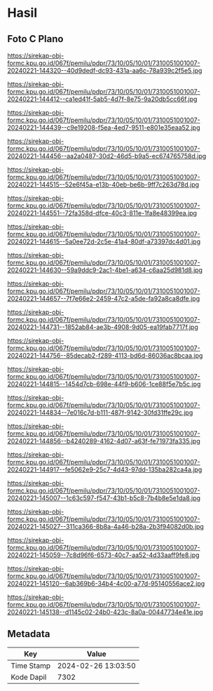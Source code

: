 # Hasil

## Foto C Plano

https://sirekap-obj-formc.kpu.go.id/067f/pemilu/pdpr/73/10/05/10/01/7310051001007-20240221-144320--40d9dedf-dc93-431a-aa6c-78a939c2f5e5.jpg

https://sirekap-obj-formc.kpu.go.id/067f/pemilu/pdpr/73/10/05/10/01/7310051001007-20240221-144412--ca1ed41f-5ab5-4d7f-8e75-9a20db5cc66f.jpg

https://sirekap-obj-formc.kpu.go.id/067f/pemilu/pdpr/73/10/05/10/01/7310051001007-20240221-144439--c9e19208-f5ea-4ed7-9511-e801e35eaa52.jpg

https://sirekap-obj-formc.kpu.go.id/067f/pemilu/pdpr/73/10/05/10/01/7310051001007-20240221-144456--aa2a0487-30d2-46d5-b9a5-ec674765758d.jpg

https://sirekap-obj-formc.kpu.go.id/067f/pemilu/pdpr/73/10/05/10/01/7310051001007-20240221-144515--52e6f45a-e13b-40eb-be6b-9ff7c263d78d.jpg

https://sirekap-obj-formc.kpu.go.id/067f/pemilu/pdpr/73/10/05/10/01/7310051001007-20240221-144551--72fa358d-dfce-40c3-811e-1fa8e48399ea.jpg

https://sirekap-obj-formc.kpu.go.id/067f/pemilu/pdpr/73/10/05/10/01/7310051001007-20240221-144615--5a0ee72d-2c5e-41a4-80df-a73397dc4d01.jpg

https://sirekap-obj-formc.kpu.go.id/067f/pemilu/pdpr/73/10/05/10/01/7310051001007-20240221-144630--59a9ddc9-2ac1-4be1-a634-c6aa25d981d8.jpg

https://sirekap-obj-formc.kpu.go.id/067f/pemilu/pdpr/73/10/05/10/01/7310051001007-20240221-144657--7f7e66e2-2459-47c2-a5de-fa92a8ca8dfe.jpg

https://sirekap-obj-formc.kpu.go.id/067f/pemilu/pdpr/73/10/05/10/01/7310051001007-20240221-144731--1852ab84-ae3b-4908-9d05-ea19fab7717f.jpg

https://sirekap-obj-formc.kpu.go.id/067f/pemilu/pdpr/73/10/05/10/01/7310051001007-20240221-144756--85decab2-f289-4113-bd6d-86036ac8bcaa.jpg

https://sirekap-obj-formc.kpu.go.id/067f/pemilu/pdpr/73/10/05/10/01/7310051001007-20240221-144815--1454d7cb-698e-44f9-b606-1ce88f5e7b5c.jpg

https://sirekap-obj-formc.kpu.go.id/067f/pemilu/pdpr/73/10/05/10/01/7310051001007-20240221-144834--7e016c7d-b111-487f-9142-30fd31ffe29c.jpg

https://sirekap-obj-formc.kpu.go.id/067f/pemilu/pdpr/73/10/05/10/01/7310051001007-20240221-144856--b4240289-4162-4d07-a63f-fe71973fa335.jpg

https://sirekap-obj-formc.kpu.go.id/067f/pemilu/pdpr/73/10/05/10/01/7310051001007-20240221-144917--fe5062e9-25c7-4d43-97dd-135ba282ca4a.jpg

https://sirekap-obj-formc.kpu.go.id/067f/pemilu/pdpr/73/10/05/10/01/7310051001007-20240221-145007--1c63c597-f547-43b1-b5c8-7b4b8e5e1da8.jpg

https://sirekap-obj-formc.kpu.go.id/067f/pemilu/pdpr/73/10/05/10/01/7310051001007-20240221-145027--311ca366-8b8a-4a46-b28a-2b3f94082d0b.jpg

https://sirekap-obj-formc.kpu.go.id/067f/pemilu/pdpr/73/10/05/10/01/7310051001007-20240221-145059--7c8d96f6-6573-40c7-aa52-4d33aaff9fe8.jpg

https://sirekap-obj-formc.kpu.go.id/067f/pemilu/pdpr/73/10/05/10/01/7310051001007-20240221-145120--6ab369b6-34b4-4c00-a77d-95140556ace2.jpg

https://sirekap-obj-formc.kpu.go.id/067f/pemilu/pdpr/73/10/05/10/01/7310051001007-20240221-145138--d1145c02-24b0-423c-8a0a-00447734e41e.jpg


## Metadata

| Key        | Value               |
| ---------- | ------------------- |
| Time Stamp | 2024-02-26 13:03:50 |
| Kode Dapil | 7302                |



